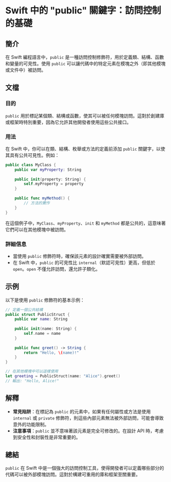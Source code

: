 <!--
Meta Description: # Swift 中的 "public" 關鍵字：訪問控制的基礎 ## 簡介 在 Swift 編程語言中，`public` 是一種訪問控制修飾符，用於定義類、結構、函數和變量的可見性。使用 `public` 可以讓代碼中的特定元素在模塊之外（即其他模塊或文件中）被訪問。 ## 文檔 ### 目的 `p...
Meta Keywords: public, swift, name, string, myproperty
-->

# Swift 中的 "public" 關鍵字：訪問控制的基礎

## 簡介
在 Swift 編程語言中，`public` 是一種訪問控制修飾符，用於定義類、結構、函數和變量的可見性。使用 `public` 可以讓代碼中的特定元素在模塊之外（即其他模塊或文件中）被訪問。

## 文檔
### 目的
`public` 用於標記某個類、結構或函數，使其可以被任何模塊訪問。這對於創建庫或框架時特別重要，因為它允許其他開發者使用這些公共接口。

### 用法
在 Swift 中，你可以在類、結構、枚舉或方法的定義前添加 `public` 關鍵字，以使其具有公共可見性。例如：

```swift
public class MyClass {
    public var myProperty: String
    
    public init(property: String) {
        self.myProperty = property
    }
    
    public func myMethod() {
        // 方法的實作
    }
}
```

在這個例子中，`MyClass`、`myProperty`、`init` 和 `myMethod` 都是公共的，這意味著它們可以在其他模塊中被訪問。

### 詳細信息
- 當使用 `public` 修飾符時，確保該元素的設計確實需要被外部訪問。
- 在 Swift 中，`public` 的可見性比 `internal`（默認可見性）更高，但低於 `open`。`open` 不僅允許訪問，還允許子類化。

## 示例
以下是使用 `public` 修飾符的基本示例：

```swift
// 定義一個公共結構
public struct PublicStruct {
    public var name: String
    
    public init(name: String) {
        self.name = name
    }
    
    public func greet() -> String {
        return "Hello, \(name)!"
    }
}

// 在其他模塊中可以這樣使用
let greeting = PublicStruct(name: "Alice").greet()
// 輸出: "Hello, Alice!"
```

## 解釋
- **常見陷阱**：在標記為 `public` 的元素中，如果有任何屬性或方法是使用 `internal` 或 `private` 修飾符，則這些內部元素無法被外部訪問，可能會導致意外的功能限制。
- **注意事項**：`public` 並不意味著該元素是完全可修改的。在設計 API 時，考慮到安全性和封裝性是非常重要的。

## 總結
`public` 在 Swift 中是一個強大的訪問控制工具，使得開發者可以定義哪些部分的代碼可以被外部模塊訪問。這對於構建可重用的庫和框架至關重要。